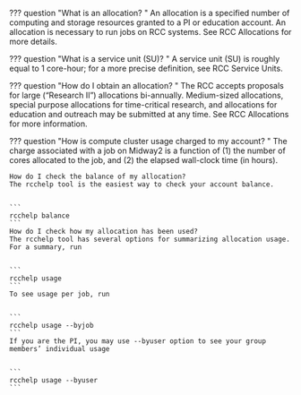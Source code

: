 ??? question "What is an allocation? "
    An allocation is a specified number of computing and storage resources granted to a PI or education account. An allocation is necessary to run jobs on RCC systems. See RCC Allocations for more details.

??? question "What is a service unit (SU)? "
    A service unit (SU) is roughly equal to 1 core-hour; for a more precise definition, see RCC Service Units.

??? question "How do I obtain an allocation? "
    The RCC accepts proposals for large (“Research II”) allocations bi-annually. Medium-sized allocations, special purpose allocations for time-critical research, and allocations for education and outreach may be submitted at any time. See RCC Allocations for more information.

??? question "How is compute cluster usage charged to my account? "
    The charge associated with a job on Midway2 is a function of (1) the number of cores allocated to the job, and (2) the elapsed wall-clock time (in hours).

    How do I check the balance of my allocation?
    The rcchelp tool is the easiest way to check your account balance.


    ``` 
    rcchelp balance  
    ```
    How do I check how my allocation has been used?
    The rcchelp tool has several options for summarizing allocation usage. For a summary, run


    ```
    rcchelp usage
    ```
    To see usage per job, run


    ```
    rcchelp usage --byjob
    ```
    If you are the PI, you may use --byuser option to see your group members’ individual usage


    ```
    rcchelp usage --byuser
    ```